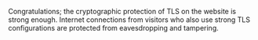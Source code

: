 
Congratulations; the cryptographic protection of TLS on the website is 
strong enough. Internet connections from visitors who also use strong TLS 
configurations are protected from eavesdropping and tampering.
